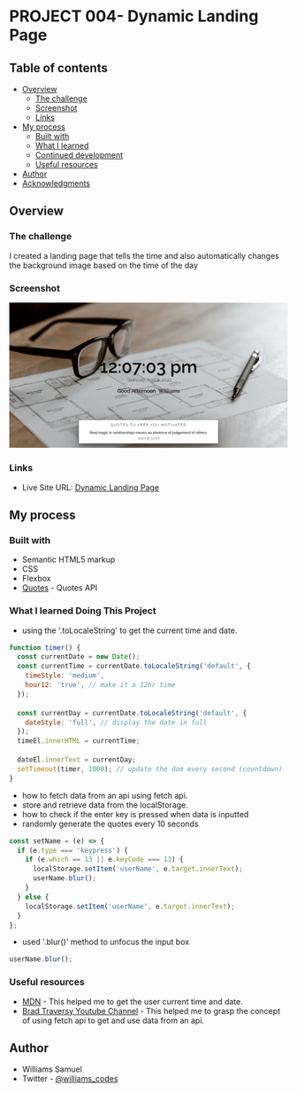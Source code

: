 # PROJECT 004- Dynamic Landing Page

## Table of contents

- [Overview](#overview)
  - [The challenge](#the-challenge)
  - [Screenshot](#screenshot)
  - [Links](#links)
- [My process](#my-process)
  - [Built with](#built-with)
  - [What I learned](#what-i-learned)
  - [Continued development](#continued-development)
  - [Useful resources](#useful-resources)
- [Author](#author)
- [Acknowledgments](#acknowledgments)

## Overview

### The challenge

I created a landing page that tells the time and also automatically changes the background image based on the time of the day

### Screenshot

![Project Screenshot](./screenshot.png)

### Links

- Live Site URL: [Dynamic Landing Page](https://williamssam.github.io/dynamic-landing-page)

## My process

### Built with

- Semantic HTML5 markup
- CSS
- Flexbox
- [Quotes](https://type.fit/api/quotes) - Quotes API

### What I learned Doing This Project

- using the '.toLocaleString' to get the current time and date.

```js
function timer() {
  const currentDate = new Date();
  const currentTime = currentDate.toLocaleString('default', {
    timeStyle: 'medium',
    hour12: 'true', // make it a 12hr time
  });

  const currentDay = currentDate.toLocaleString('default', {
    dateStyle: 'full', // display the date in full
  });
  timeEl.innerHTML = currentTime;

  dateEl.innerText = currentDay;
  setTimeout(timer, 1000); // update the dom every second (countdown)
}
```

- how to fetch data from an api using fetch api.
- store and retrieve data from the localStorage.
- how to check if the enter key is pressed when data is inputted
- randomly generate the quotes every 10 seconds

```js
const setName = (e) => {
  if (e.type === 'keypress') {
    if (e.which == 13 || e.keyCode === 13) {
      localStorage.setItem('userName', e.target.innerText);
      userName.blur();
    }
  } else {
    localStorage.setItem('userName', e.target.innerText);
  }
};
```

- used '.blur()' method to unfocus the input box

```js
userName.blur();
```

### Useful resources

- [MDN](https://developer.mozilla.org/en-US/docs/Web/JavaScript/Reference/Global_Objects/Number/toLocaleString) - This helped me to get the user current time and date.
- [Brad Traversy Youtube Channel](https://www.youtube.com/watch?v=Oive66jrwBs) - This helped me to grasp the concept of using fetch api to get and use data from an api.

## Author

- Williams Samuel
- Twitter - [@williams_codes](https://www.twitter.com/williamscodes)
